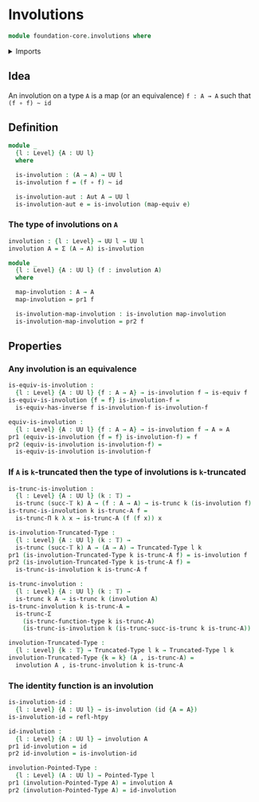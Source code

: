 # Involutions

```agda
module foundation-core.involutions where
```

<details><summary>Imports</summary>

```agda
open import foundation.automorphisms
open import foundation.dependent-pair-types
open import foundation.function-types
open import foundation.universe-levels

open import foundation-core.equivalences
open import foundation-core.homotopies
open import foundation-core.truncated-types
open import foundation-core.truncation-levels

open import structured-types.pointed-types
```

</details>

## Idea

An involution on a type `A` is a map (or an equivalence) `f : A → A` such that
`(f ∘ f) ~ id`

## Definition

```agda
module _
  {l : Level} {A : UU l}
  where

  is-involution : (A → A) → UU l
  is-involution f = (f ∘ f) ~ id

  is-involution-aut : Aut A → UU l
  is-involution-aut e = is-involution (map-equiv e)
```

### The type of involutions on `A`

```agda
involution : {l : Level} → UU l → UU l
involution A = Σ (A → A) is-involution

module _
  {l : Level} {A : UU l} (f : involution A)
  where

  map-involution : A → A
  map-involution = pr1 f

  is-involution-map-involution : is-involution map-involution
  is-involution-map-involution = pr2 f
```

## Properties

### Any involution is an equivalence

```agda
is-equiv-is-involution :
  {l : Level} {A : UU l} {f : A → A} → is-involution f → is-equiv f
is-equiv-is-involution {f = f} is-involution-f =
  is-equiv-has-inverse f is-involution-f is-involution-f

equiv-is-involution :
  {l : Level} {A : UU l} {f : A → A} → is-involution f → A ≃ A
pr1 (equiv-is-involution {f = f} is-involution-f) = f
pr2 (equiv-is-involution is-involution-f) =
  is-equiv-is-involution is-involution-f
```

### If `A` is `k`-truncated then the type of involutions is `k`-truncated

```agda
is-trunc-is-involution :
  {l : Level} {A : UU l} (k : 𝕋) →
  is-trunc (succ-𝕋 k) A → (f : A → A) → is-trunc k (is-involution f)
is-trunc-is-involution k is-trunc-A f =
  is-trunc-Π k λ x → is-trunc-A (f (f x)) x

is-involution-Truncated-Type :
  {l : Level} {A : UU l} (k : 𝕋) →
  is-trunc (succ-𝕋 k) A → (A → A) → Truncated-Type l k
pr1 (is-involution-Truncated-Type k is-trunc-A f) = is-involution f
pr2 (is-involution-Truncated-Type k is-trunc-A f) =
  is-trunc-is-involution k is-trunc-A f

is-trunc-involution :
  {l : Level} {A : UU l} (k : 𝕋) →
  is-trunc k A → is-trunc k (involution A)
is-trunc-involution k is-trunc-A =
  is-trunc-Σ
    (is-trunc-function-type k is-trunc-A)
    (is-trunc-is-involution k (is-trunc-succ-is-trunc k is-trunc-A))

involution-Truncated-Type :
  {l : Level} {k : 𝕋} → Truncated-Type l k → Truncated-Type l k
involution-Truncated-Type {k = k} (A , is-trunc-A) =
  involution A , is-trunc-involution k is-trunc-A
```

### The identity function is an involution

```agda
is-involution-id :
  {l : Level} {A : UU l} → is-involution (id {A = A})
is-involution-id = refl-htpy

id-involution :
  {l : Level} {A : UU l} → involution A
pr1 id-involution = id
pr2 id-involution = is-involution-id

involution-Pointed-Type :
  {l : Level} (A : UU l) → Pointed-Type l
pr1 (involution-Pointed-Type A) = involution A
pr2 (involution-Pointed-Type A) = id-involution
```

